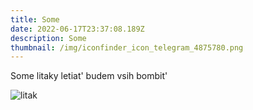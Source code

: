 ```yaml
---
title: Some
date: 2022-06-17T23:37:08.189Z
description: Some
thumbnail: /img/iconfinder_icon_telegram_4875780.png
---
```

Some litaky letiat' budem vsih bombit'

![litak](/img/iconfinder_icon_telegram_4875780.png "litak")